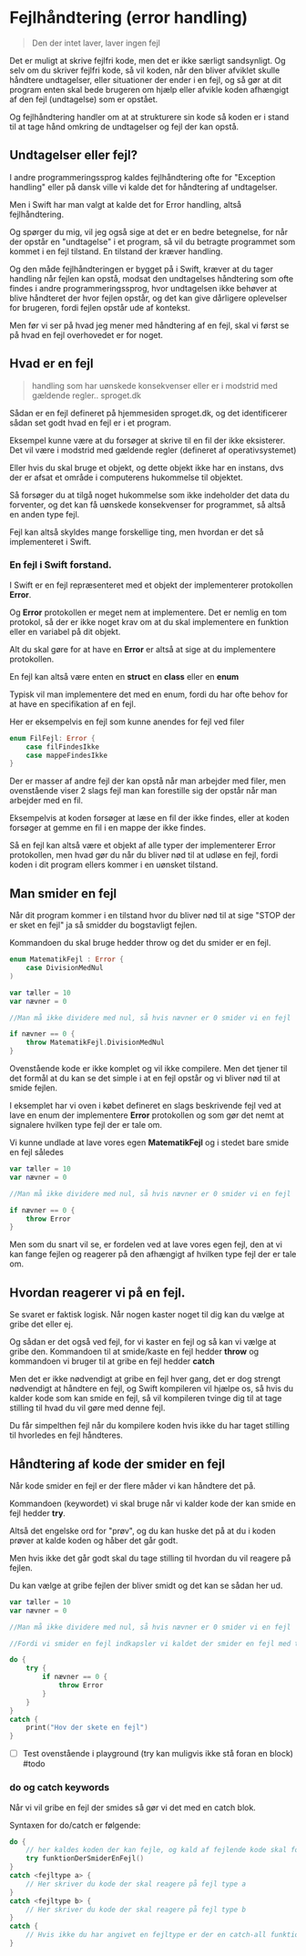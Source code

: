 # Fejlhåndtering (error handling)

> Den der intet laver, laver ingen fejl

Det er muligt at skrive fejlfri kode, men det er ikke særligt sandsynligt. Og selv om du skriver fejlfri kode, så vil koden, når den bliver afviklet skulle håndtere undtagelser, eller situationer der ender i en fejl, og så gør at dit program enten skal bede brugeren om hjælp eller afvikle koden afhængigt af den fejl (undtagelse) som er opstået.

Og fejlhåndtering handler om at at strukturere sin kode så koden er i stand til at tage hånd omkring de undtagelser og fejl der kan opstå.

## Undtagelser eller fejl?

I andre programmeringssprog kaldes fejlhåndtering ofte for "Exception handling" eller på dansk ville vi kalde det for håndtering af undtagelser.

Men i Swift har man valgt at kalde det for Error handling, altså fejlhåndtering. 

Og spørger du mig, vil jeg også sige at det er en bedre betegnelse, for når der opstår en "undtagelse" i et program, så vil du betragte programmet som kommet i en fejl tilstand. En tilstand der kræver handling. 

Og den måde fejlhåndteringen er bygget på i Swift, kræver at du tager handling når fejlen kan opstå, modsat den undtagelses håndtering som ofte findes i andre programmeringssprog, hvor undtagelsen ikke behøver at blive håndteret der hvor fejlen opstår, og det kan give dårligere oplevelser for brugeren, fordi fejlen opstår ude af kontekst.

Men før vi ser på hvad jeg mener med håndtering af en fejl, skal vi først se på hvad en fejl overhovedet er for noget.

## Hvad er en fejl

> handling som har uønskede konsekvenser eller er i modstrid med gældende regler.. sproget.dk

Sådan er en fejl defineret på hjemmesiden sproget.dk, og det identificerer sådan set godt hvad en fejl er i et program.

Eksempel kunne være at du forsøger at skrive til en fil der ikke eksisterer. Det vil være i modstrid med gældende regler (defineret af operativsystemet)

Eller hvis du skal bruge et objekt, og dette objekt ikke har en instans, dvs der er afsat et område i computerens hukommelse til objektet.

Så forsøger du at tilgå noget hukommelse som ikke indeholder det data du forventer, og det kan få uønskede konsekvenser for programmet, så altså en anden type fejl.

Fejl kan altså skyldes mange forskellige ting, men hvordan er det så implementeret i Swift.

### En fejl i Swift forstand.

I Swift er en fejl repræsenteret med et objekt der implementerer protokollen **Error**.

Og **Error** protokollen er meget nem at implementere. Det er nemlig en tom protokol, så der er ikke noget krav om at du skal implementere en funktion eller en variabel på dit objekt. 

Alt du skal gøre for at have en **Error** er altså at sige at du implementere protokollen. 

En fejl kan altså være enten en **struct** en **class** eller en **enum**

Typisk vil man implementere det med en enum, fordi du har ofte behov for at have en specifikation af en fejl. 

Her er eksempelvis en fejl som kunne anendes for fejl ved filer

```swift
enum FilFejl: Error {
    case filFindesIkke
    case mappeFindesIkke
}
```

Der er masser af andre fejl der kan opstå når man arbejder med filer, men ovenstående viser 2 slags fejl man kan forestille sig der opstår når man arbejder med en fil.

Eksempelvis at koden forsøger at læse en fil der ikke findes, eller at koden forsøger at gemme en fil i en mappe der ikke findes. 

Så en fejl kan altså være et objekt af alle typer der implementerer Error protokollen, men hvad gør du når du bliver nød til at udløse en fejl, fordi koden i dit program ellers kommer i en uønsket tilstand.

## Man smider en fejl

Når dit program kommer i en tilstand hvor du bliver nød til at sige "STOP der er sket en fejl" ja så smidder du bogstavligt fejlen. 

Kommandoen du skal bruge hedder throw og det du smider er en fejl.

```Swift
enum MatematikFejl : Error {
	case DivisionMedNul
)

var tæller = 10
var nævner = 0

//Man må ikke dividere med nul, så hvis nævner er 0 smider vi en fejl

if nævner == 0 {
	throw MatematikFejl.DivisionMedNul
}
```

Ovenstående kode er ikke komplet og vil ikke compilere. Men det tjener til det formål at du kan se det simple i at en fejl opstår og vi bliver nød til at smide fejlen. 

I eksemplet har vi oven i købet defineret en slags beskrivende fejl ved at lave en enum der implementere **Error** protokollen og som gør det nemt at signalere hvilken type fejl der er tale om.

Vi kunne undlade at lave vores egen **MatematikFejl** og i stedet bare smide en fejl således

```Swift
var tæller = 10
var nævner = 0

//Man må ikke dividere med nul, så hvis nævner er 0 smider vi en fejl

if nævner == 0 {
	throw Error
}
```

Men som du snart vil se, er fordelen ved at lave vores egen fejl, den at vi kan fange fejlen og reagerer på den afhængigt af hvilken type fejl der er tale om. 

## Hvordan reagerer vi på en fejl.

Se svaret er faktisk logisk. Når nogen kaster noget til dig kan du vælge at gribe det eller ej.

Og sådan er det også ved fejl, for vi kaster en fejl og så kan vi vælge at gribe den. Kommandoen til at smide/kaste en fejl hedder **throw** og kommandoen vi bruger til at gribe en fejl hedder **catch**

Men det er ikke nødvendigt at gribe en fejl hver gang, det er dog strengt nødvendigt at håndtere en fejl, og Swift kompileren vil hjælpe os, så hvis du kalder kode som kan smide en fejl, så vil kompileren tvinge dig til at tage stilling til hvad du vil gøre med denne fejl.

Du får simpelthen fejl når du kompilere koden hvis ikke du har taget stilling til hvorledes en fejl håndteres. 

## Håndtering af kode der smider en fejl

Når kode smider en fejl er der flere måder vi kan håndtere det på.

Kommandoen (keywordet) vi skal bruge når vi kalder kode der kan smide en fejl hedder **try**.

Altså det engelske ord for "prøv", og du kan huske det på at du i koden prøver at kalde koden og håber det går godt. 

Men hvis ikke det går godt skal du tage stilling til hvordan du vil reagere på fejlen.

Du kan vælge at gribe fejlen der bliver smidt og det kan se sådan her ud.

```Swift
var tæller = 10
var nævner = 0

//Man må ikke dividere med nul, så hvis nævner er 0 smider vi en fejl

//Fordi vi smider en fejl indkapsler vi kaldet der smider en fejl med try, og fordi vi gerne vil gribe fejlen og reagerer på den så kaplser vi try ind i en do/catch syntax

do {
	try {
		if nævner == 0 {
			throw Error
		}
	}
}
catch {
	print("Hov der skete en fejl")
}
```

- [ ] Test ovenstående i playground (try kan muligvis ikke stå foran en block) #todo

### do og catch keywords

Når vi vil gribe en fejl der smides så gør vi det med en catch blok.

Syntaxen for do/catch er følgende:

```Swift
do {
	// her kaldes koden der kan fejle, og kald af fejlende kode skal foranstilles med et try
	try funktionDerSmiderEnFejl()
}
catch <fejltype a> {
	// Her skriver du kode der skal reagere på fejl type a
}
catch <fejltype b> {
	// Her skriver du kode der skal reagere på fejl type b
}
catch {
	// Hvis ikke du har angivet en fejltype er der en catch-all funktion som vil fange fejlen uanset hvilken type den er.
}
```



